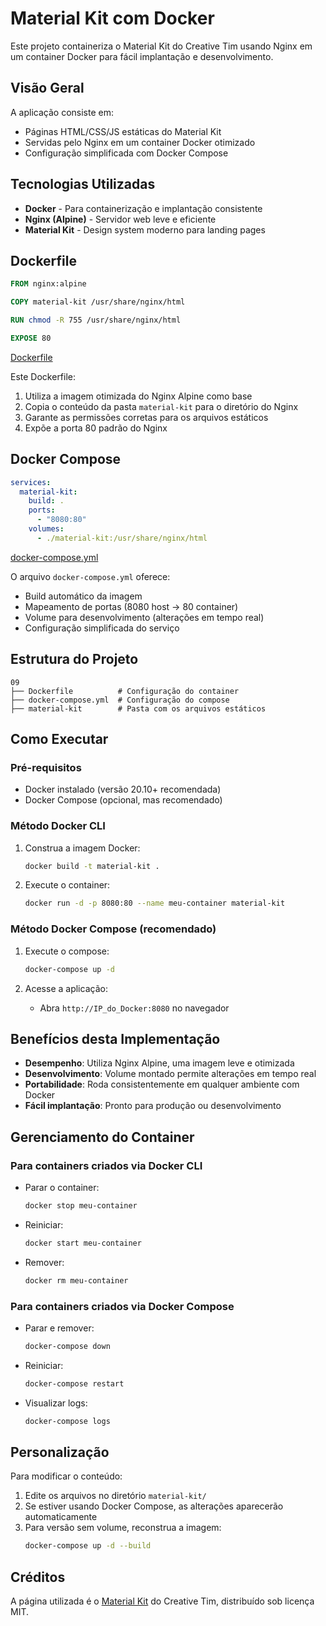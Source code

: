 # Material Kit com Docker

Este projeto containeriza o Material Kit do Creative Tim usando Nginx em um container Docker para fácil implantação e desenvolvimento.

## Visão Geral

A aplicação consiste em:
- Páginas HTML/CSS/JS estáticas do Material Kit
- Servidas pelo Nginx em um container Docker otimizado
- Configuração simplificada com Docker Compose

## Tecnologias Utilizadas

- **Docker** - Para containerização e implantação consistente
- **Nginx (Alpine)** - Servidor web leve e eficiente
- **Material Kit** - Design system moderno para landing pages

## Dockerfile

```dockerfile
FROM nginx:alpine

COPY material-kit /usr/share/nginx/html

RUN chmod -R 755 /usr/share/nginx/html

EXPOSE 80
```
[Dockerfile](Dockerfile)

Este Dockerfile:
1. Utiliza a imagem otimizada do Nginx Alpine como base
2. Copia o conteúdo da pasta `material-kit` para o diretório do Nginx
3. Garante as permissões corretas para os arquivos estáticos
4. Expõe a porta 80 padrão do Nginx

## Docker Compose

```yaml
services:
  material-kit:
    build: .
    ports:
      - "8080:80"
    volumes:
      - ./material-kit:/usr/share/nginx/html
```
[docker-compose.yml](docker-compose.yml)

O arquivo `docker-compose.yml` oferece:
- Build automático da imagem
- Mapeamento de portas (8080 host → 80 container)
- Volume para desenvolvimento (alterações em tempo real)
- Configuração simplificada do serviço

## Estrutura do Projeto

```
09
├── Dockerfile          # Configuração do container
├── docker-compose.yml  # Configuração do compose
├── material-kit        # Pasta com os arquivos estáticos
```

## Como Executar

### Pré-requisitos
- Docker instalado (versão 20.10+ recomendada)
- Docker Compose (opcional, mas recomendado)

### Método Docker CLI

1. Construa a imagem Docker:
   ```bash
   docker build -t material-kit .
   ```

2. Execute o container:
   ```bash
   docker run -d -p 8080:80 --name meu-container material-kit
   ```

### Método Docker Compose (recomendado)

1. Execute o compose:
   ```bash
   docker-compose up -d
   ```

2. Acesse a aplicação:
   - Abra `http://IP_do_Docker:8080` no navegador

## Benefícios desta Implementação

- **Desempenho**: Utiliza Nginx Alpine, uma imagem leve e otimizada
- **Desenvolvimento**: Volume montado permite alterações em tempo real
- **Portabilidade**: Roda consistentemente em qualquer ambiente com Docker
- **Fácil implantação**: Pronto para produção ou desenvolvimento

## Gerenciamento do Container

### Para containers criados via Docker CLI

- Parar o container:
  ```bash
  docker stop meu-container
  ```

- Reiniciar:
  ```bash
  docker start meu-container
  ```

- Remover:
  ```bash
  docker rm meu-container
  ```

### Para containers criados via Docker Compose

- Parar e remover:
  ```bash
  docker-compose down
  ```

- Reiniciar:
  ```bash
  docker-compose restart
  ```

- Visualizar logs:
  ```bash
  docker-compose logs
  ```

## Personalização

Para modificar o conteúdo:
1. Edite os arquivos no diretório `material-kit/`
2. Se estiver usando Docker Compose, as alterações aparecerão automaticamente
3. Para versão sem volume, reconstrua a imagem:
   ```bash
   docker-compose up -d --build
   ```

## Créditos

A página utilizada é o [Material Kit](https://github.com/creativetimofficial/material-kit) do Creative Tim, distribuído sob licença MIT.
